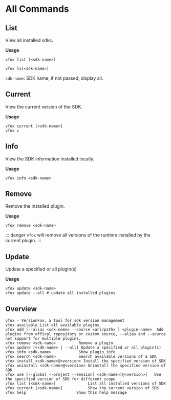 # All Commands

## List

View all installed sdks.

**Usage**

```shell
vfox list [<sdk-name>]

vfox ls[<sdk-name>]
```

`sdk-name`: SDK name, if not passed, display all.

## Current

View the current version of the SDK.


**Usage**

```shell
vfox current [<sdk-name>]
vfox c
```



## Info

View the SDK information installed locally.

**Usage**

```shell
vfox info <sdk-name>
```

## Remove

Remove the installed plugin.

**Usage**

```shell
vfox remove <sdk-name>
```

::: danger
`vfox` will remove all versions of the runtime installed by the current plugin.
:::



## Update

Update a specified or all plugin(s)

**Usage**

```shell
vfox update <sdk-name>
vfox update --all # update all installed plugins
```

## Overview

```shell
vfox - VersionFox, a tool for sdk version management
vfox available List all available plugins
vfox add [--alias <sdk-name> --source <url/path> ] <plugin-name>  Add plugins from offical repository or custom source, --alias and --source not support for multiple plugins.
vfox remove <sdk-name>          Remove a plugin
vfox update [<sdk-name> | --all] Update a specified or all plugin(s)
vfox info <sdk-name>            Show plugin info
vfox search <sdk-name>          Search available versions of a SDK
vfox install <sdk-name>@<version> Install the specified version of SDK
vfox uninstall <sdk-name>@<version> Uninstall the specified version of SDK
vfox use [--global --project --session] <sdk-name>[@<version>]   Use the specified version of SDK for different scope
vfox list [<sdk-name>]              List all installed versions of SDK
vfox current [<sdk-name>]           Show the current version of SDK
vfox help                      Show this help message
```